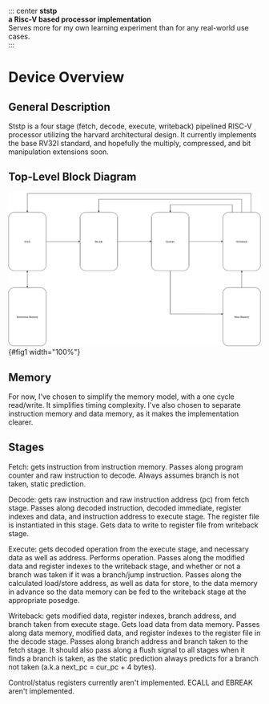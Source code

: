 ::: center
**ststp**\
**a Risc-V based processor implementation**\
Serves more for my own learning experiment than for any real-world use
cases.\
:::

# Device Overview

## General Description

Ststp is a four stage (fetch, decode, execute, writeback) pipelined
RISC-V processor utilizing the harvard architectural design. It currently
implements the base RV32I standard, and hopefully the multiply,
compressed, and bit manipulation extensions soon.

## Top-Level Block Diagram

![block diagram as of now](docs/img/block_diagram.png){#fig1 width="100%"}

## Memory

For now, I've chosen to simplify the memory model, with a one cycle
read/write. It simplifies timing complexity. I've also chosen to
separate instruction memory and data memory, as it makes the
implementation clearer.

## Stages

Fetch: gets instruction from instruction memory. Passes along program
counter and raw instruction to decode. Always assumes branch is not
taken, static prediction.

Decode: gets raw instruction and raw instruction address (pc) from fetch
stage. Passes along decoded instruction, decoded immediate, register
indexes and data, and instruction address to execute stage. The register
file is instantiated in this stage. Gets data to write to register file
from writeback stage.

Execute: gets decoded operation from the execute stage, and necessary
data as well as address. Performs operation. Passes along the modified
data and register indexes to the writeback stage, and whether or not a
branch was taken if it was a branch/jump instruction. Passes along the
calculated load/store address, as well as data for store, to the data
memory in advance so the data memory can be fed to the writeback stage
at the appropriate posedge.

Writeback: gets modified data, register indexes, branch address, and
branch taken from execute stage. Gets load data from data memory. Passes
along data memory, modified data, and register indexes to the register
file in the decode stage. Passes along branch address and branch taken
to the fetch stage. It should also pass along a flush signal to all
stages when it finds a branch is taken, as the static prediction always
predicts for a branch not taken (a.k.a next_pc = cur_pc + 4 bytes).

Control/status registers currently aren't implemented. ECALL and EBREAK
aren't implemented.
